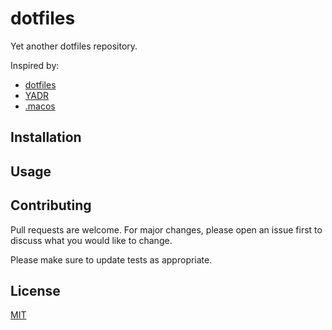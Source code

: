 # dotfiles

Yet another dotfiles repository.

Inspired by:

- [dotfiles](https://dotfiles.github.io/)
- [YADR](https://github.com/skwp/dotfiles)
- [.macos](https://github.com/mathiasbynens/dotfiles/blob/master/.macos)

## Installation

## Usage

## Contributing

Pull requests are welcome. For major changes, please open an issue first to discuss what you would like to change.

Please make sure to update tests as appropriate.

## License

[MIT](https://choosealicense.com/licenses/mit/)
